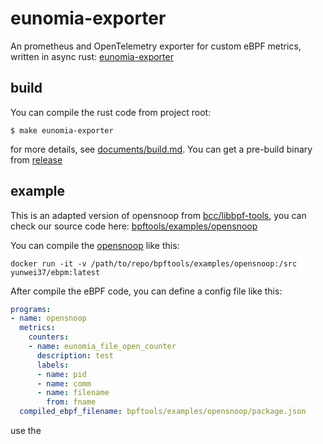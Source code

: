 # eunomia-exporter

An prometheus and OpenTelemetry exporter for custom eBPF metrics, written in async rust: [eunomia-exporter](eunomia-exporter)

## build

You can compile the rust code from project root:

```shell
$ make eunomia-exporter
```

for more details, see [documents/build.md](documents/build.md). You can get a pre-build binary from [release](https://github.com/eunomia-bpf/eunomia-bpf/releases/)

## example

This is an adapted version of opensnoop from [bcc/libbpf-tools](https://github.com/iovisor/bcc/blob/master/libbpf-tools/opensnoop.bpf.c), you can check our source code here: [bpftools/examples/opensnoop](bpftools/examples/opensnoop)

You can compile the [opensnoop](bpftools/examples/opensnoop) like this:

```shell
docker run -it -v /path/to/repo/bpftools/examples/opensnoop:/src yunwei37/ebpm:latest
```

After compile the eBPF code, you can define a config file like this:

```yml
programs:
- name: opensnoop
  metrics:
    counters:
    - name: eunomia_file_open_counter
      description: test
      labels:
      - name: pid
      - name: comm
      - name: filename
        from: fname
  compiled_ebpf_filename: bpftools/examples/opensnoop/package.json
```

use the 